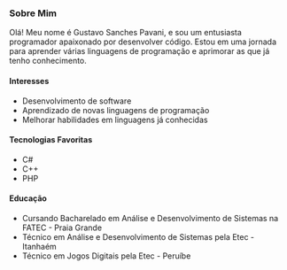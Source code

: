 ### Sobre Mim

Olá! Meu nome é Gustavo Sanches Pavani, e sou um entusiasta programador apaixonado por desenvolver código. Estou em uma jornada para aprender várias linguagens de programação e aprimorar as que já tenho conhecimento.

#### Interesses

- Desenvolvimento de software
- Aprendizado de novas linguagens de programação
- Melhorar habilidades em linguagens já conhecidas

#### Tecnologias Favoritas

- C#
- C++
- PHP

#### Educação

- Cursando Bacharelado em Análise e Desenvolvimento de Sistemas na FATEC - Praia Grande
- Técnico em Análise e Desenvolvimento de Sistemas pela Etec - Itanhaém
- Técnico em Jogos Digitais pela Etec - Peruíbe


